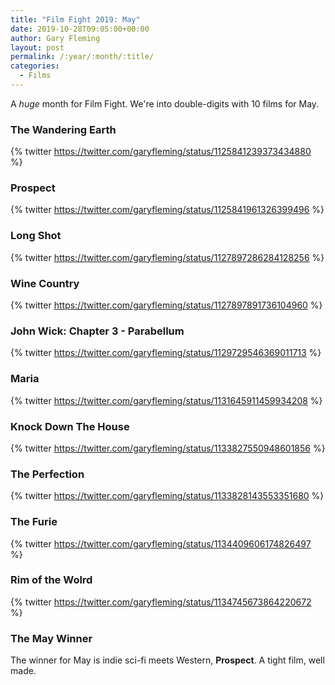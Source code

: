 ```yaml
---
title: "Film Fight 2019: May"
date: 2019-10-28T09:05:00+00:00
author: Gary Fleming
layout: post
permalink: /:year/:month/:title/
categories:
  - Films
---
```


A _huge_ month for Film Fight. We're into double-digits with 10 films for May.

### The Wandering Earth

{% twitter https://twitter.com/garyfleming/status/1125841239373434880 %}

### Prospect

{% twitter https://twitter.com/garyfleming/status/1125841961326399496 %}

### Long Shot

{% twitter https://twitter.com/garyfleming/status/1127897286284128256 %}

### Wine Country

{% twitter https://twitter.com/garyfleming/status/1127897891736104960 %}

### John Wick: Chapter 3 - Parabellum

{% twitter https://twitter.com/garyfleming/status/1129729546369011713 %}

### Maria

{% twitter https://twitter.com/garyfleming/status/1131645911459934208 %}

### Knock Down The House

{% twitter https://twitter.com/garyfleming/status/1133827550948601856 %}

### The Perfection

{% twitter https://twitter.com/garyfleming/status/1133828143553351680 %}

### The Furie

{% twitter https://twitter.com/garyfleming/status/1134409606174826497 %}

### Rim of the Wolrd

{% twitter https://twitter.com/garyfleming/status/1134745673864220672 %}


### The May Winner

The winner for May is indie sci-fi meets Western, **Prospect**. A tight film, well made.
